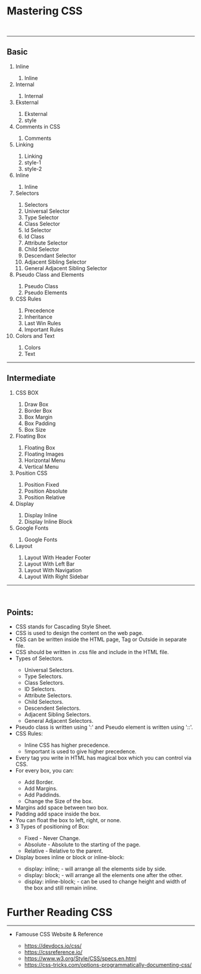 <h1>Mastering CSS</h1>
    <br><hr>
    <h2>Basic</h2>
    <ol>
        <li>Inline</li>
        <ol>
            <li>Inline</li>
        </ol>
        <li>Internal</li>
        <ol>
            <li>Internal</li>
        </ol>
        <li>Eksternal</li>
        <ol>
            <li>Eksternal</li>
            <li>style</li>
        </ol>
        <li>Comments in CSS</li>
        <ol>
            <li>Comments</li>
        </ol>
        <li>Linking</li>
        <ol>
            <li>Linking</li>
            <li>style-1</li>
            <li>style-2</li>
        </ol>
        <li>Inline</li>
        <ol>
            <li>Inline</li>
        </ol>
        <li>Selectors</li>
        <ol>
            <li>Selectors</li>
            <li>Universal Selector</li>
            <li>Type Selector</li>
            <li>Class Selector</li>
            <li>Id Selector</li>
            <li>Id Class</li>
            <li>Attribute Selector</li>
            <li>Child Selector</li>
            <li>Descendant Selector</li>
            <li>Adjacent Sibling Selector</li>
            <li>General Adjacent Sibling Selector</li>
        </ol>
        <li>Pseudo Class and Elements</li>
        <ol>
            <li>Pseudo Class</li>
            <li>Pseudo Elements</li>
        </ol>
        <li>CSS Rules</li>
        <ol>
            <li>Precedence</li>
            <li>Inheritance</li>
            <li>Last Win Rules</li>
            <li>Important Rules</li>
        </ol>
        <li>Colors and Text</li>
        <ol>
            <li>Colors</li>
            <li>Text</li>
        </ol>
    </ol>
    <hr>
    <h2>Intermediate</h2>
    <ol>
        <li>CSS BOX</li>
        <ol>
           <li>Draw Box</li>
           <li>Border Box</li>
           <li>Box Margin</li>
           <li>Box Padding</li>
           <li>Box Size</li>
        </ol>
        <li>Floating Box</li>
        <ol>
            <li>Floating Box</li>
            <li>Floating Images</li>
            <li>Horizontal Menu</li>
            <li>Vertical Menu</li>
        </ol>
        <li>Position CSS</li>
        <ol>
            <li>Position Fixed</li>
            <li>Position Absolute</li>
            <li>Position Relative</li>
        </ol>
        <li>Display</li>
        <ol>
            <li>Display Inline</li>
            <li>Display Inline Block</li>
        </ol>
        <li>Google Fonts</li>
        <ol>
            <li>Google Fonts</li>
        </ol>
        <li>Layout</li>
        <ol>
            <li>Layout With Header Footer</li>
            <li>Layout With Left Bar</li>
            <li>Layout With Navigation</li>
            <li>Layout With Right Sidebar</li>
        </ol>
    </ol>
    <hr><br>
    <h2>Points:</h2>
    <ul>
        <li>CSS stands for Cascading Style Sheet.</li>
        <li>CSS is used to design the content on the web page.</li>
        <li>CSS can be written inside the HTML page, Tag or Outside in separate file.</li>
        <li>CSS should be written in .css file and include in the HTML file.</li>
        <li>Types of Selectors.</li>
        <ul>
            <li>Universal Selectors.</li>
            <li>Type Selectors.</li>
            <li>Class Selectors.</li>
            <li>ID Selectors.</li>
            <li>Attribute Selectors.</li>
            <li>Child Selectors.</li>
            <li>Descendent Selectors.</li>
            <li>Adjacent Sibling Selectors.</li>
            <li>General Adjacent Selectors.</li>
        </ul>
        <li>Pseudo class is written using ':' and Pseudo element is written using '::'.</li>
        <li>CSS Rules:</li>
        <ul>
            <li>Inline CSS has higher precedence.</li>
            <li>!important is used to give higher precedence.</li>
        </ul>
        <li>Every tag you write in HTML has magical box which you can control via CSS.</li>
        <li>For every box, you can:</li>
        <ul>
            <li>Add Border.</li>
            <li>Add Margins.</li>
            <li>Add Paddinds.</li>
            <li>Change the Size of the box.</li>
        </ul>
        <li>Margins add space between two box.</li>
        <li>Padding add space inside the box.</li>
        <li>You can float the box to left, right, or none.</li>
        <li>3 Types of positioning of Box:</li>
        <ul>
            <li>Fixed - Never Change.</li>
            <li>Absolute - Absolute to the starting of the page.</li>
            <li>Relative - Relative to the parent.</li>
        </ul>
        <li>Display boxes inline or block or inline-block:</li>
        <ul>
            <li>display: inline; - will arrange all the elements side by side.</li>
            <li>display: block; - will arrange all the elements one after the other.</li>
            <li>display: inline-block; - can be used to change height and width of the box and still remain inline.</li>
        </ul>
    </ul>
    <h1>Further Reading CSS</h1>
    <hr>
    <ul>
        <li>Famouse CSS Website & Reference</li>
        <ul>
            <li> <a href="https://devdocs.io/css/">https://devdocs.io/css/</a></li>
            <li> <a href="https://cssreference.io/">https://cssreference.io/</a></li>
            <li> <a href="https://www.w3.org/Style/CSS/specs.en.html">https://www.w3.org/Style/CSS/specs.en.html</a>
            </li>
            <li> <a
                    href="https://css-tricks.com/options-programmatically-documenting-css/">https://css-tricks.com/options-programmatically-documenting-css/</a>
            </li>
        </ul>
    </ul>